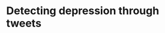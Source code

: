 
# Detecting depression through tweets 

[//]: # (A curated list of resources for learning and using )

[//]: # ([PyCharm]&#40;https://www.jetbrains.com/pycharm&#41;, )

[//]: # (an IDE for Python.)

[//]: # ()
[//]: # (Inspired by [awesome-python]&#40;https://github.com/vinta/awesome-python&#41;.)

[//]: # ()
[//]: # (## Contents)

[//]: # ()
[//]: # (- [Awesome PyCharm]&#40;#awesome-pycharm&#41;)

[//]: # (    - [Articles]&#40;#articles&#41;)

[//]: # (    - [Tutorials]&#40;#tutorials&#41;)

[//]: # (    - [Videos]&#40;#videos&#41;)

[//]: # (    - [Plugins]&#40;#plugins&#41;)

[//]: # (    - [Live Templates]&#40;#live-templates&#41;)

[//]: # (- [Contributing]&#40;#contributing&#41;)

[//]: # ()
[//]: # (- - -)

[//]: # ()
[//]: # (## Articles)

[//]: # ()
[//]: # (* [Configure PyCharm for Python/Django and Introduction to Django Rest Framework]&#40;https://medium.com/@srijan.pydev_21998/configure-pycharm-for-python-django-and-introduction-to-django-rest-framework-f9c1a7cb4ba0&#41; )

[//]: # (is a walkthrough to get the most out of PyCharm Professional while working with Django. *&#40;2018/04/07, Srijan Anand&#41;*)

[//]: # ()
[//]: # (* [A Look at PyCharm Python IDE for Linux]&#40;https://www.ghacks.net/2017/10/12/pycharm-python-ide-linux/&#41; )

[//]: # (discusses PyCharm as an IDE plus installation instructions for Linux Mint )

[//]: # (using a PPA. *&#40;2017/10/12, Mike Turcotte&#41;*)

[//]: # ()
[//]: # (* [Integrating PyCharm with Pyenv]&#40;http://vcrmartinez.com/2017/08/04/integrating-pycharm-with-pyenv/&#41;  shows how to use )

[//]: # ([pyenv]&#40;https://github.com/pyenv/pyenv&#41; &#40;the Python version management tool&#41; )

[//]: # (from within PyCharm. *&#40;2017/08/04, Viktor Martinez&#41;*)

[//]: # ()
[//]: # (* [Python Tool Review: Using PyCharm for Python Development - and More]&#40;https://www.caktusgroup.com/blog/2017/07/05/python-tool-review-using-pycharm-python-development-and-more/?utm_content=58335036&utm_medium=social&utm_source=twitter&#41; )

[//]: # (reviews PyCharm as an IDE, discussing performance, Python, Django, Git, )

[//]: # (code-checking, and more. *&#40;2017/07/05, Dan Poirier from Caktus Group&#41;*)

[//]: # ()
[//]: # (* [Best Python IDE, Complete Tutorial to setup Python With Pycharm]&#40;http://www.csestack.org/best-python-ide-complete-tutorial-to-setup-python-with-pycharm/&#41; shows )

[//]: # (complete steps under Windows to setup Python and PyCharm Community Edition, )

[//]: # (writing and running a simple program, and explains shortcuts.)

[//]: # (*&#40;2016/02/22, Aniruddha Chaudhari&#41;*)

[//]: # ()
[//]: # (## Tutorials)

[//]: # ()
[//]: # (* [MongoDB QuickStart with Python]&#40;http://freemongodbcourse.com&#41; is a free )

[//]: # (course by Michael Kennedy which features PyCharm. *&#40;2017/10/11, Michael Kennedy&#41;*)

[//]: # ()
[//]: # (## Videos)

[//]: # ()
[//]: # (### English)

[//]: # ()
[//]: # (* [Python Beginner Tutorial 1 - Install and Setup PyCharm IDE]&#40;https://youtu.be/0y5XlNeFxNk&#41; )

[//]: # (covers the installation of the latest version of Python 3 and installation )

[//]: # (and setup of the Free JetBrains PyCharm IDE. After watching this video you )

[//]: # (will know how to run your very first Python script. *&#40;2017-05-19&#41;*)

[//]: # ()
[//]: # (* [PyCharm Terminal]&#40;https://youtu.be/i1js96Ha_OQ&#41; covers usage of the )

[//]: # (embedded Terminal tool in PyCharm Community Edition, under Windows. Demos )

[//]: # (running Django's `manage.py`. *&#40;2017/08/03, Chris Mahn&#41;*)

[//]: # ()
[//]: # (* [PyCharm tips and tricks]&#40;https://youtu.be/SVxuUGjB8YU&#41; demonstrates many not so obvious, but super useful features and hotkeys *&#40;2017/07/12, Dmitry Trofimov&#41;* )

[//]: # ()
[//]: # (* [django-bootstrap3 Pycharm Module Install]&#40;https://youtu.be/5y9Z_BhEr5Q&#41;  Use PyCharm to install this plugin )

[//]: # ( into an existing Django project. *&#40;2017/08/19, Chris Mahn&#41;*)

[//]: # ()
[//]: # ()
[//]: # (* [Pycharm Reformatting]&#40;https://youtu.be/JZ_xuPiK-UA&#41; shows )

[//]: # (reformatting files, generating imports with quick fix. *&#40;2017/08/05, Chris Mahn&#41;*)

[//]: # ()
[//]: # (* [Productive pytest with PyCharm]&#40;https://youtu.be/ixqeebhUa-w&#41; helps level up pytest skill. *&#40;2018/02/26, Brian Okken&#41;*)

[//]: # ()
[//]: # (### Spanish)

[//]: # ()
[//]: # (* [Django Creación de nuestro primer proyecto con Django en PyCharm]&#40;https://youtu.be/oX0SoU9OHnE&#41; )

[//]: # (*&#40;2017/06/14, KeepCoding&#41;*)

[//]: # ()
[//]: # (### Portuguese)

[//]: # ()
[//]: # (* [Curso Python #05 - Instalando o PyCharm e o QPython3]&#40;https://youtu.be/ElRd0cbXIv4&#41; )

[//]: # (Nesta aula, veremos como instalar e configurar a IDE &#40;Integrated Development )

[//]: # (Environment&#41; Python chamada PyCharm no Windows, MacOS e )

[//]: # (Linux.  *&#40;2017/05/05, Curso em Video&#41;*)

[//]: # ()
[//]: # (## Plugins)

[//]: # ()
[//]: # (* Database and Frameworks)

[//]: # (  * [MongoDB Plugin for IntelliJ]&#40;https://plugins.jetbrains.com/plugin/7141-mongo-plugin&#41; )

[//]: # (integrates MongoDB Servers with database/collections tree, Query Runner and )

[//]: # (Shell console. *&#40;2017-12-12&#41;*)

[//]: # (  * [JS GraphQL]&#40;https://plugins.jetbrains.com/plugin/8097-js-graphql/&#41; provides GraphQL support directly inside PyCharm.)

[//]: # (* Editor)

[//]: # (  * [CodeGlance]&#40;https://plugins.jetbrains.com/plugin/7275-codeglance&#41; provides a minimap for your editor, similar to Sublime.)

[//]: # (  * [Open in Splitted Tab]&#40;https://plugins.jetbrains.com/plugin/7407-open-in-splitted-tab/&#41; adds a PyCharm command to open a definition in a new splitted tab.)

[//]: # (* Code Analysis)

[//]: # (  * [Sourcery]&#40;https://plugins.jetbrains.com/plugin/12631-sourcery&#41; provides a list of refactoring recommendations to simplify your codebase. [freemium])

[//]: # (  * [Grazie]&#40;https://plugins.jetbrains.com/plugin/12175-grazie/&#41; provides grammar and advanced spell checking.)

[//]: # (  * [Python Security]&#40;https://plugins.jetbrains.com/plugin/13609-python-security/&#41; helps you spot security problems in libraries and code.)

[//]: # (* Integration)

[//]: # (  * [Code Review for BitBucket]&#40;https://plugins.jetbrains.com/plugin/13538-code-review-for-bitbucket/&#41; lets you manage BitBucket pull requests from inside the IDE. [paid])

[//]: # (* File Type Support)

[//]: # (  * [Requirements]&#40;https://plugins.jetbrains.com/plugin/10837-requirements/&#41; adds extra support for `requirements.txt` files.)

[//]: # (  * [Idealog]&#40;https://plugins.jetbrains.com/plugin/9746-ideolog/&#41; views log files.)

[//]: # (  * [.ignore]&#40;https://plugins.jetbrains.com/plugin/7495--ignore/&#41; provides support for `.gitignore` and other ignore file lists.)

[//]: # (  * [.env]&#40;https://plugins.jetbrains.com/plugin/9525--env-files-support/&#41; support for `.env` environment variable definitions.)

[//]: # (  * [Pug]&#40;https://plugins.jetbrains.com/plugin/7094-pug-ex-jade-/&#41; template support plugin.)

[//]: # (  * [Extra Icons]&#40;https://plugins.jetbrains.com/plugin/11058-extra-icons/&#41; provides icons for a lot more file types.)

[//]: # ()
[//]: # (## Live Templates)

[//]: # ()
[//]: # (* [Flask PyCharm Templates]&#40;https://github.com/mstuttgart/flask-pycharm-templates&#41;)

[//]: # (Collection of live templates to help you develop Flask web applications. *&#40;2017-10-08, Michell Stuttgart&#41;*)

[//]: # ()
[//]: # (## Themes)

[//]: # ()
[//]: # (* [PyCharm Color Schemes]&#40;https://github.com/mstuttgart/pycharm-color-scheme&#41;)

[//]: # (Collection of themes adapted to use with this IDE. *&#40;2019-10-01, Michell Stuttgart&#41;*)

[//]: # ()
[//]: # (# Contributing)

[//]: # ()
[//]: # (Your contributions are always welcome! Please take a look at the )

[//]: # ([contribution guidelines]&#40;https://github.com/JetBrains/awesome-pycharm/blob/master/CONTRIBUTING.md&#41; )

[//]: # (first.)